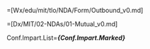 =[Wx/edu/mit/tlo/NDA/Form/Outbound_v0.md]

=[Dx/MIT/02-NDAs/01-Mutual_v0.md]

Conf.Impart.List=<b><i>{Conf.Impart.Marked}</i></b>